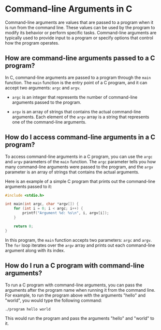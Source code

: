 # Command-line Arguments in C

Command-line arguments are values that are passed to a program when it is run from the command line. These values can be used by the program to modify its behavior or perform specific tasks. Command-line arguments are typically used to provide input to a program or specify options that control how the program operates.

## How are command-line arguments passed to a C program?

In C, command-line arguments are passed to a program through the `main` function. The `main` function is the entry point of a C program, and it can accept two arguments: `argc` and `argv`.

- `argc` is an integer that represents the number of command-line arguments passed to the program.

- `argv` is an array of strings that contains the actual command-line arguments. Each element of the `argv` array is a string that represents one of the command-line arguments.

## How do I access command-line arguments in a C program?

To access command-line arguments in a C program, you can use the `argc` and `argv` parameters of the `main` function. The `argc` parameter tells you how many command-line arguments were passed to the program, and the `argv` parameter is an array of strings that contains the actual arguments.

Here is an example of a simple C program that prints out the command-line arguments passed to it:

```c
#include <stdio.h>

int main(int argc, char *argv[]) {
    for (int i = 0; i < argc; i++) {
        printf("Argument %d: %s\n", i, argv[i]);
    }

    return 0;
}
```

In this program, the `main` function accepts two parameters: `argc` and `argv`. The `for` loop iterates over the `argv` array and prints out each command-line argument along with its index.

## How do I run a C program with command-line arguments?

To run a C program with command-line arguments, you can pass the arguments after the program name when running it from the command line. For example, to run the program above with the arguments "hello" and "world", you would type the following command:

```bash
./program hello world
```

This would run the program and pass the arguments "hello" and "world" to it.
